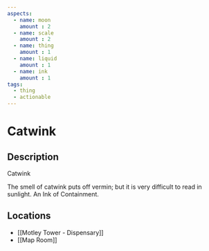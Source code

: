 ```yaml
---
aspects: 
  - name: moon
    amount : 2
  - name: scale
    amount : 2
  - name: thing
    amount : 1
  - name: liquid
    amount : 1
  - name: ink
    amount : 1
tags:
  - thing
  - actionable
---
```


# Catwink

## Description
Catwink

The smell of catwink puts off vermin; but it is very difficult to read in sunlight. An Ink of Containment.
## Locations
- [[Motley Tower - Dispensary]]
- [[Map Room]]